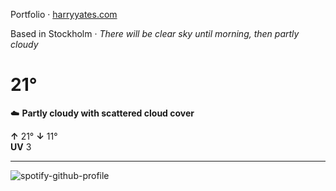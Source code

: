 Portfolio · [harryyates.com](https://harryyates.com)

<!-- WEATHER_START -->
Based in Stockholm · *There will be clear sky until morning, then partly cloudy*

# 21°
☁️ **Partly cloudy with scattered cloud cover**

**↑** 21° **↓** 11°  
**UV** 3

---
<!-- WEATHER_END -->

<p align="left">
  <a>
    <img src="https://spotify-github-profile.kittinanx.com/api/view?uid=bigbello&cover_image=true&theme=natemoo-re&show_offline=true&background_color=121212&interchange=false&bar_color=53b14f&bar_color_cover=false" alt="spotify-github-profile">
  </a>
</p>